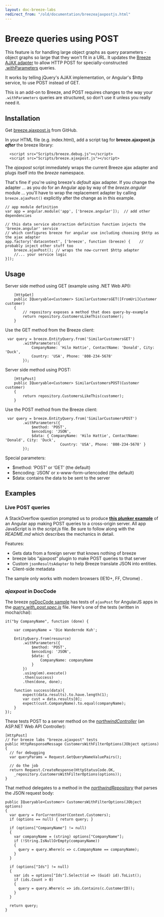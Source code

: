 ```yaml
---
layout: doc-breeze-labs
redirect_from: "/old/documentation/breezeajaxpostjs.html"
---
```

# Breeze queries using POST #
This feature is for handling large object graphs as query parameters - object graphs so large that they won't fit in a URL.
It updates the [Breeze AJAX adapter](/doc-js/server-ajaxadapter) to allow HTTP POST 
for specially-constructed [.withParameters](/doc-js/api-docs/classes/EntityQuery.html#method_withParameters)
 queries.  

It works by telling jQuery's AJAX implementation, or Angular's $http service, to use POST instead of GET.  

This is an add-on to Breeze, and POST requires changes to the way your `.withParameters` queries are structured, so don't use it unless you really need it.

## Installation
Get [breeze.ajaxpost.js](https://github.com/Breeze/breeze.js.labs/blob/master/breeze.ajaxpost.js) from GitHub.

In your HTML file (e.g. index.html), add a script tag for **breeze.ajaxpost.js** ***after*** the breeze library:

      <script src="Scripts/breeze.debug.js"></script>
      <script src="Scripts/breeze.ajaxpost.js"></script>

The *ajaxpost* script immediately wraps the current Breeze ajax adapter and plugs itself into the *breeze* namespace.

That's fine if you're using breeze's *default* ajax adapter. If you change the adapter ... as you do for an Angular app by way of the *breeze.angular* module ... you'll have to wrap the replacement adapter by calling `breeze.ajaxPost()` explicitly after the change as in this example.

    // app module definition
    var app = angular.module('app', ['breeze.angular']);  // add other dependencies

    // this data service abstraction definition function injects the 'breeze.angular' service
    // which configures breeze for angular use including choosing $http as the ajax adapter
    app.factory('datacontext', ['breeze', function (breeze) {    // probably inject other stuff too
        breeze.ajaxPost(); // wraps the now-current $http adapter
        //... your service logic
    }]);

## Usage
Server side method using GET (example using .NET Web API):

        [HttpGet]
        public IQueryable<Customer> SimilarCustomersGET([FromUri]Customer customer)
        {
            // repository exposes a method that does query-by-example
            return repository.CustomersLikeThis(customer);
        }

Use the GET method from the Breeze client:

     var query = breeze.EntityQuery.from('SimilarCustomersGET')
            .withParameters({
                CompanyName: 'Hilo Hattie', ContactName: 'Donald', City: 'Duck', 
                Country: 'USA', Phone: '808-234-5678' 
            });

Server side method using POST:

        [HttpPost]
        public IQueryable<Customer> SimilarCustomersPOST(Customer customer)
        {
            return repository.CustomersLikeThis(customer);
        }

Use the POST method from the Breeze client:

     var query = breeze.EntityQuery.from('SimilarCustomersPOST')
            .withParameters({ 
                $method: 'POST',
                $encoding: 'JSON',
                $data: { CompanyName: 'Hilo Hattie', ContactName: 'Donald', City: 'Duck', 
                             Country: 'USA', Phone: '808-234-5678' } 
            });

Special parameters:

- $method: ‘POST’ or ‘GET’ (the default)
- $encoding: ‘JSON’ or x-www-form-urlencoded (the default)
- $data: contains the data to be sent to the server

## Examples
### Live POST queries

A StackOverflow question prompted us to produce [**this plunker example**](http://plnkr.co/edit/nhXIG62BDJpEJE77oLFT?p=info) of an Angular app making POST queries to a cross-origin server. All app JavaScript is in the *script.js* file. Be sure to follow along with the *README.md* which describes the mechanics in detail.

Features:

* Gets data from a foreign server that knows nothing of breeze
* breeze labs “ajaxpost” plugin to make POST queries to that server
* Custom `jsonResultsAdapter` to help Breeze translate JSON into entities.
* Client-side metadata

<p class="note">The sample only works with modern browsers (IE10+, FF, Chrome) .</p>

### *ajaxpost* in DocCode
The breeze [ngDocCode sample](https://github.com/Breeze/breeze.js.samples/tree/master/node/ngDocCode) has tests of `ajaxPost` for AngularJS apps in the [*query_with_post.spec.js*](https://github.com/Breeze/breeze.js.samples/blob/master/node/ngDocCode/public/test/server_specs/query_with_post.spec.js) file. Here's one of the tests (written in mocha/chai):

    it("by CompanyName", function (done) {

        var companyName = 'Die Wandernde Kuh';

        EntityQuery.from(resource)
            .withParameters({
                $method: 'POST',
                $encoding: 'JSON',
                $data: {
                    CompanyName: companyName
                }
            })
            .using(em).execute()
            .then(success)
            .then(done, done);

        function success(data){
            expect(data.results).to.have.length(1);
            var cust = data.results[0];
            expect(cust.CompanyName).to.equal(companyName);
        }
    });

These tests POST to a server method on the [*northwindController*](https://github.com/Breeze/breeze.js.samples/blob/master/net/DocCode/DocCode/Controllers/NorthwindController.cs#L67)  (an ASP.NET Web API Controller):

    [HttpPost]
    // For breeze labs "breeze.ajaxpost" tests
    public HttpResponseMessage CustomersWithFilterOptions(JObject options) {
      // for debugging
      var queryParams = Request.GetQueryNameValuePairs();

      // do the job
      return Request.CreateResponse(HttpStatusCode.OK,
        _repository.CustomersWithFilterOptions(options));
    }

That method delegates to a method in the [*northwindRepository*](https://github.com/Breeze/breeze.js.samples/blob/master/net/DocCode/DocCode.DataAccess.EF/NorthwindRepository.cs#L51) that parses the JSON request body:

    public IQueryable<Customer> CustomersWithFilterOptions(JObject options)
    {
      var query = ForCurrentUser(Context.Customers);
      if (options == null) { return query; }

      if (options["CompanyName"] != null)
      {
        var companyName = (string) options["CompanyName"];
        if (!String.IsNullOrEmpty(companyName))
        {
          query = query.Where(c => c.CompanyName == companyName);
        }
      }

      if (options["Ids"] != null)
      {
        var ids = options["Ids"].Select(id => (Guid) id).ToList();
        if (ids.Count > 0)
        {
          query = query.Where(c => ids.Contains(c.CustomerID));
        }
      }

      return query;
    }
